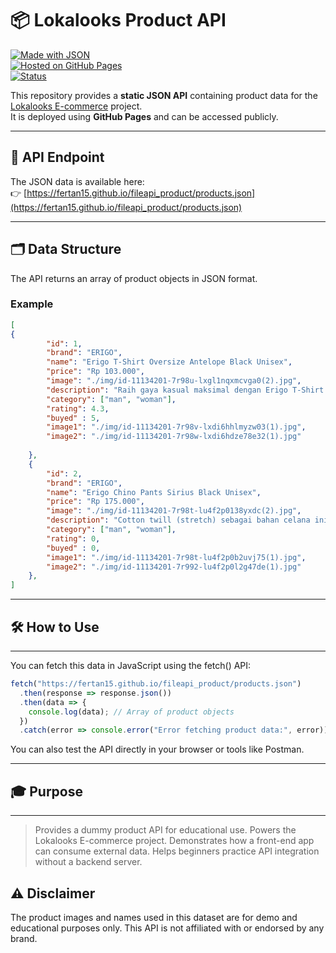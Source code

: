 # 📦 Lokalooks Product API  

[![Made with JSON](https://img.shields.io/badge/JSON-lightgrey?logo=json&logoColor=black)](https://www.json.org/)  
[![Hosted on GitHub Pages](https://img.shields.io/badge/Hosted-GitHub%20Pages-black?logo=github)](https://fertan15.github.io/fileapi_product/products.json)  
[![Status](https://img.shields.io/badge/API-Dummy%20Educational-blue)](#-purpose)  

This repository provides a **static JSON API** containing product data for the [Lokalooks E-commerce](https://github.com/fertan15/Lokalooks_E-commerce) project.  
It is deployed using **GitHub Pages** and can be accessed publicly.  

---

## 🔗 API Endpoint  

The JSON data is available here:  
👉 [https://fertan15.github.io/fileapi_product/products.json](https://fertan15.github.io/fileapi_product/products.json)  

---

## 🗂️ Data Structure  

The API returns an array of product objects in JSON format.  

### Example  

```json
[
{
        "id": 1,
        "brand": "ERIGO",
        "name": "Erigo T-Shirt Oversize Antelope Black Unisex",
        "price": "Rp 103.000",
        "image": "./img/id-11134201-7r98u-lxgl1nqxmcvga0(2).jpg",
        "description": "Raih gaya kasual maksimal dengan Erigo T-Shirt Oversize Antelope Black Unisex. Desainnya yang oversized memberikan kenyamanan sekaligus tampil modis. T-shirt ini hadir dengan warna hitam klasik yang mudah dipadukan dengan berbagai outfit, serta detail grafis Antelope yang menambah kesan unik dan trendi.",
        "category": ["man", "woman"],
        "rating": 4.3,
        "buyed" : 5,
        "image1": "./img/id-11134201-7r98v-lxdi6hhlmyzw03(1).jpg",
        "image2": "./img/id-11134201-7r98w-lxdi6hdze78e32(1).jpg"
        
    },
    {
        "id": 2,
        "brand": "ERIGO",
        "name": "Erigo Chino Pants Sirius Black Unisex",
        "price": "Rp 175.000",
        "image": "./img/id-11134201-7r98t-lu4f2p0138yxdc(2).jpg",
        "description": "Cotton twill (stretch) sebagai bahan celana ini membuat penggunanya nyaman & bebas bergerak saat beraktivitas. Bahan stretch dengan cuttingan slim-fit menyegarkan tampilan outfit, cocok dipadukan dengan T-shirt maupun kemeja. Tampil casual sekaligus formal dapat diwujudkan dengan celana ini! Kami menyediakan pilihan panjang celana; pendek & panjang, yang bisa dipilih sesuai kebutuhan.",
        "category": ["man", "woman"],
        "rating": 0,
        "buyed" : 0,
        "image1": "./img/id-11134201-7r98t-lu4f2p0b2uvj75(1).jpg",
        "image2": "./img/id-11134201-7r992-lu4f2p0l2g47de(1).jpg"
    },
]

```
---
## 🛠️ How to Use
---
You can fetch this data in JavaScript using the fetch() API:
```javascript
fetch("https://fertan15.github.io/fileapi_product/products.json")
  .then(response => response.json())
  .then(data => {
    console.log(data); // Array of product objects
  })
  .catch(error => console.error("Error fetching product data:", error));
```
You can also test the API directly in your browser or tools like Postman.

---
## 🎓 Purpose
---
> Provides a dummy product API for educational use.
> Powers the Lokalooks E-commerce project.
> Demonstrates how a front-end app can consume external data.
> Helps beginners practice API integration without a backend server.

## ⚠️ Disclaimer
The product images and names used in this dataset are for demo and educational purposes only.
This API is not affiliated with or endorsed by any brand.
